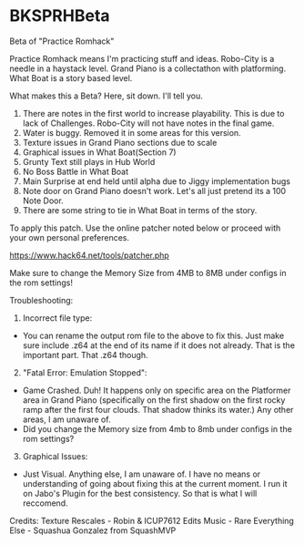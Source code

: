 # BKSPRHBeta
Beta of "Practice Romhack"

Practice Romhack means I'm practicing stuff and ideas.
Robo-City is a needle in a haystack level.
Grand Piano is a collectathon with platforming.
What Boat is a story based level. 

What makes this a Beta? Here, sit down. I'll tell you.
1. There are notes in the first world to increase playability. This is due to lack of Challenges. Robo-City will not have notes in the final game. 
2. Water is buggy. Removed it in some areas for this version.
3. Texture issues in Grand Piano sections due to scale
4. Graphical issues in What Boat(Section 7) 
5. Grunty Text still plays in Hub World
6. No Boss Battle in What Boat
7. Main Surprise at end held until alpha due to Jiggy implementation bugs
8. Note door on Grand Piano doesn't work. Let's all just pretend its a 100 Note Door. 
9. There are some string to tie in What Boat in terms of the story. 

To apply this patch. Use the online patcher noted below or proceed with your own personal preferences.

https://www.hack64.net/tools/patcher.php

Make sure to change the Memory Size from 4MB to 8MB under configs in the rom settings!

Troubleshooting:
1. Incorrect file type:
  - You can rename the output rom file to the above to fix this. Just make sure include .z64 at the end of its name if it does not already. That is the important part. That .z64 though. 

2. "Fatal Error: Emulation Stopped": 
  - Game Crashed. Duh! It happens only on specific area on the Platformer area in Grand Piano (specifically on the first shadow on the first rocky ramp after the first four clouds. That shadow thinks its water.) Any other areas, I am unaware of. 
  - Did you change the Memory size from 4mb to 8mb under configs in the rom settings?

3. Graphical Issues: 
  - Just Visual. Anything else, I am unaware of. I have no means or understanding of going about fixing this at the current moment. I run it on Jabo's Plugin for the best consistency. So that is what I will reccomend. 

Credits:
Texture Rescales - Robin & ICUP7612 Edits
Music - Rare
Everything Else - Squashua Gonzalez from SquashMVP
